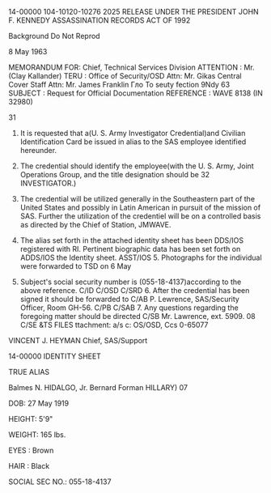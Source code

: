 14-00000
104-10120-10276 2025 RELEASE UNDER THE PRESIDENT JOHN F. KENNEDY ASSASSINATION RECORDS ACT OF 1992

Background
Do Not Reprod

8 May 1963

MEMORANDUM FOR: Chief, Technical Services Division
ATTENTION : Mr.(Clay Kallander)
TERU : Office of Security/OSD
Attn: Mr. Gikas
Central Cover Staff
Attn: Mr. James Franklin
Гло
To
seuty
fection
9Ndy 63
SUBJECT : Request for Official Documentation
REFERENCE : WAVE 8138 (IN 32980)

31
1. It is requested that a(U. S. Army Investigator Credential)and
Civilian Identification Card be issued in alias to the SAS employee
identified hereunder.

2. The credential should identify the employee(with the U. S.
Army, Joint Operations Group, and the title designation should be 32
INVESTIGATOR.)

3. The credential will be utilized generally in the Southeastern
part of the United States and possibly in Latin American in pursuit
of the mission of SAS. Further the utilization of the credentiel will
be on a controlled basis as directed by the Chief of Station, JMWAVE.

4. The alias set forth in the attached identity sheet has been
DDS/IOS registered with RI. Pertinent biographic data has been set forth on
ADDS/IOS the Identity sheet.
ASST/IOS 5. Photographs for the individual were forwarded to TSD on 6 May
1963. Subject's social security number is (055-18-4137)according to the
above reference.
C/ID
C/OSD
C/SRD 6. After the credential has been signed it should be forwarded to
C/AB P. Lewrence, SAS/Security Officer, Room GH-56.
C/PB
C/SAB 7. Any questions regarding the foregoing matter should be directed
C/SB Mr. Lawrence, ext. 5909.
08
C/SE
&TS
FILES
ttachment:
a/s
c: OS/OSD, Ccs
0-65077

VINCENT J. HEYMAN
Chief, SAS/Support

14-00000
IDENTITY SHEET

TRUE
ALIAS

Balmes N. HIDALGO, Jr.
Bernard Forman HILLARY)
07

DOB: 27 May 1919

HEIGHT: 5'9"

WEIGHT: 165 lbs.

EYES : Brown

HAIR : Black

SOCIAL SEC NO.: 055-18-4137
